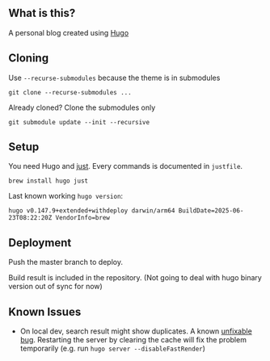 ## What is this?

A personal blog created using [Hugo](https://gohugo.io/)

## Cloning

Use `--recurse-submodules` because the theme is in submodules

```
git clone --recurse-submodules ...
```

Already cloned? Clone the submodules only

```
git submodule update --init --recursive
```

## Setup

You need Hugo and [just](https://just.systems/man/en/). Every commands is documented in `justfile`.

```shell
brew install hugo just
```

Last known working `hugo version`:

```
hugo v0.147.9+extended+withdeploy darwin/arm64 BuildDate=2025-06-23T08:22:20Z VendorInfo=brew
```

## Deployment

Push the master branch to deploy.

Build result is included in the repository.
(Not going to deal with hugo binary version out of sync for now)

## Known Issues

- On local dev, search result might show duplicates.
  A known [unfixable bug](https://github.com/adityatelange/hugo-PaperMod/issues/414).
  Restarting the server by clearing the cache will fix the problem temporarily (e.g. run `hugo server --disableFastRender`)
